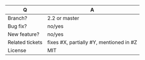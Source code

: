 | Q               | A
| --------------- | -----
| Branch?         | 2.2 or master <!-- see the comment below -->
| Bug fix?        | no/yes
| New feature?    | no/yes
| Related tickets | fixes #X, partially #Y, mentioned in #Z
| License         | MIT

<!--
 - Bug fixes must be submitted against the 2.2 branch
 - Features and deprecations must be submitted against the master branch
-->
